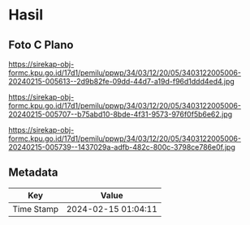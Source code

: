 # Hasil

## Foto C Plano

https://sirekap-obj-formc.kpu.go.id/17d1/pemilu/ppwp/34/03/12/20/05/3403122005006-20240215-005613--2d9b82fe-09dd-44d7-a19d-f96d1ddd4ed4.jpg

https://sirekap-obj-formc.kpu.go.id/17d1/pemilu/ppwp/34/03/12/20/05/3403122005006-20240215-005707--b75abd10-8bde-4f31-9573-976f0f5b6e62.jpg

https://sirekap-obj-formc.kpu.go.id/17d1/pemilu/ppwp/34/03/12/20/05/3403122005006-20240215-005739--1437029a-adfb-482c-800c-3798ce786e0f.jpg


## Metadata

| Key        | Value               |
| ---------- | ------------------- |
| Time Stamp | 2024-02-15 01:04:11 |



